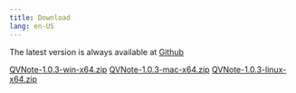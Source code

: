 ```yaml
---
title: Download
lang: en-US
---
```



The latest version is always available at [Github](https://github.com/NightMan-1/QVNote/releases/latest)  

<a class="btn btn-primary btn-sm mr-2" href="https://github.com/NightMan-1/QVNote/releases/download/1.0.3/qvnote-1.0.3-win-x64.zip" target="_blank"><i class="fab fa-windows mr-1"></i> QVNote-1.0.3-win-x64.zip</a>
<a class="btn btn-primary btn-sm mr-2" href="https://github.com/NightMan-1/QVNote/releases/download/1.0.3/qvnote-1.0.3-win-x64.zip" target="_blank"><i class="fab fa-apple mr-1"></i> QVNote-1.0.3-mac-x64.zip</a>
<a class="btn btn-primary btn-sm" href="https://github.com/NightMan-1/QVNote/releases/download/1.0.3/QVNote-1.0.3-linux-x64.zip" target="_blank"><i class="fab fa-linux mr-1"></i> QVNote-1.0.3-linux-x64.zip</a>

